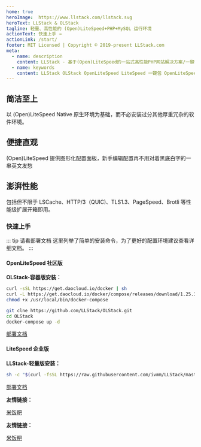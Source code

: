 ```yaml
---
home: true
heroImage:  https://www.llstack.com/llstack.svg
heroText: LLStack & OLStack
tagline: 轻量、高性能的 (Open)LiteSpeed+PHP+MySQL 运行环境
actionText: 快速上手 →
actionLink: /start/
footer: MIT Licensed | Copyright © 2019-present LLStack.com
meta:
  - name: description
    content: LLStack - 基于(Open)LiteSpeed的一站式高性能PHP网站解决方案/一键包，这是一款提供便捷、纯粹的 (Open)LiteSpeed+PHP+MySQL 运行环境的一键包。以 (Open)LiteSpeed Native 原生环境为基础，而不必安装过分其他厚重冗杂的软件环境。提供图形化配置面板，新手编辑配置再不用对着黑底白字的一串英文发愁。包括但不限于 LSCache、HTTP/3（QUIC)、TLS1.3、PageSpeed、Brotli 等性能级扩展开箱即用。
  - name: keywords
    content: LLStack OLStack OpenLiteSpeed LiteSpeed 一键包 OpenLiteSpeed一键包 LiteSpeed一键包 LiteSpeed面板 Docker LiteSpeed容器 APPNode LSCache QUIC
---
```


<div class="features">
  <div class="feature">
    <h2>简洁至上</h2>
    <p>以 (Open)LiteSpeed Native 原生环境为基础，而不必安装过分其他厚重冗杂的软件环境。</p>
  </div>
  <div class="feature">
    <h2>便捷直观</h2>
    <p>(Open)LiteSpeed 提供图形化配置面板，新手编辑配置再不用对着黑底白字的一串英文发愁</p>
  </div>
  <div class="feature">
    <h2>澎湃性能</h2>
    <p>包括但不限于 LSCache、HTTP/3（QUIC)、TLS1.3、PageSpeed、Brotli 等性能级扩展开箱即用。</p>
  </div>
</div>

### 快速上手

::: tip 请看部署文档
这里列举了简单的安装命令，为了更好的配置环境建议查看详细文档。
:::

#### OpenLiteSpeed 社区版

**OLStack-容器版安装：**

```bash
curl -sSL https://get.daocloud.io/docker | sh
curl -L https://get.daocloud.io/docker/compose/releases/download/1.25.3/docker-compose-`uname -s`-`uname -m` > /usr/local/bin/docker-compose
chmod +x /usr/local/bin/docker-compose

git clne https://github.com/LLStack/OLStack.git
cd OLStack
docker-compose up -d
```

[部署文档](/ols/)

#### LiteSpeed 企业版

**LLStack-轻量版安装：**

``` bash
sh -c "$(curl -fsSL https://raw.githubusercontent.com/ivmm/LLStack/master/install.sh)" 2>&1 | tee llstack-all.log
```

[部署文档](/lsws/install/)

**友情链接：**

[米饭粑](https://www.mf8.biz/)

**友情链接：**

[米饭粑](https://www.mf8.biz/)

